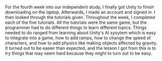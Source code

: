 For the fourth week into our independent study, I finally got Unity to finish downloading on the laptop. Afterwards, I made an account and signed in. I then looked through the tutorials given. Throughout the week, I completed each of the five tutorials. All the tutorials were the same game, but the programmer had to do different things to learn different topics. Things needed to do ranged from learning about Unity's AI sysytem which is easy to integrate into a game, how to add ramps, how to change the speed of characters, and how to add physics like making objects affected by gravity. It turned out to be easier than expected, and the lesson I got from this is to try things that may seem hard because they might to turn out to be easy.